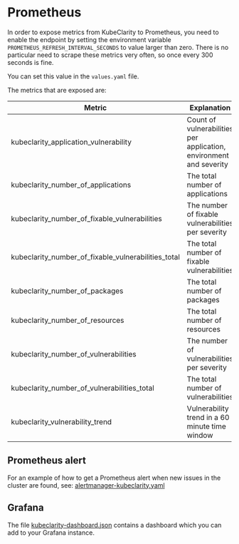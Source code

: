 # Prometheus

In order to expose metrics from KubeClarity to Prometheus, you need to enable
the endpoint by setting the environment variable `PROMETHEUS_REFRESH_INTERVAL_SECONDS`
to value larger than zero. There is no particular need to scrape these metrics very
often, so once every 300 seconds is fine.

You can set this value in the `values.yaml` file.

The metrics that are exposed are:

| Metric                                              | Explanation                                                        |
|-----------------------------------------------------|--------------------------------------------------------------------|
| kubeclarity_application_vulnerability               | Count of vulnerabilities per application, environment and severity |
| kubeclarity_number_of_applications                  | The total number of applications                                   |
| kubeclarity_number_of_fixable_vulnerabilities       | The number of fixable vulnerabilities per severity                 |
| kubeclarity_number_of_fixable_vulnerabilities_total | The total number of fixable vulnerabilities                        |
| kubeclarity_number_of_packages                      | The total number of packages                                       |
| kubeclarity_number_of_resources                     | The total number of resources                                      |
| kubeclarity_number_of_vulnerabilities               | The number of vulnerabilities per severity                         |
| kubeclarity_number_of_vulnerabilities_total         | The total number of vulnerabilities                                |
| kubeclarity_vulnerability_trend                     | Vulnerability trend in a 60 minute time window                     |

## Prometheus alert

For an example of how to get a Prometheus alert when new issues in the cluster are found, see:
[alertmanager-kubeclarity.yaml](alertmanager-kubeclarity.yaml)

## Grafana

The file [kubeclarity-dashboard.json](kubeclarity-dashboard.json) contains a dashboard which
you can add to your Grafana instance.
